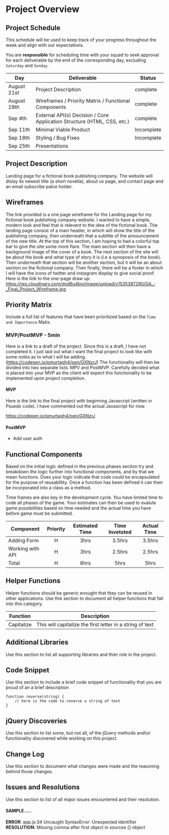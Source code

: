 # Project Overview

## Project Schedule

This schedule will be used to keep track of your progress throughout the week and align with our expectations.  

You are **responsible** for scheduling time with your squad to seek approval for each deliverable by the end of the corresponding day, excluding `Saturday` and `Sunday`.

|  Day | Deliverable | Status
|---|---| ---|
|August 21st| Project Description | complete
|August 28th| Wireframes / Priority Matrix / Functional Components | complete
|Sep 4th| External API(s) Decision / Core Application Structure (HTML, CSS, etc.) | complete
|Sep 11th| Minimal Viable Product | Incomplete
|Sep 18th| Styling / Bug Fixes | Incomplete
|Sep 25th| Presentations 


## Project Description

Landing page for a fictional book publishing company. The website will dislay its newest title (a short novella), about us page, and contact page and an email subscribe palce holder. 

## Wireframes
The link provided is a one page wireframe for the Landing page for my fictional book publishing company website. I wanted to have a simple, modern look and feel that is relevent to the idea of the fictional book. The landing page consist of a main header, in which will show the title of the publishing company, then underneath that a subtitle of the announcement of the new title. At the top of this section, I am hoping to had a colorful top bar to give the site some more flare. The main section will then have a background image of the cover of a book. The next section of the site will be about the book and what type of story it is (i.e a synoposis of the book). Then underneath that section will be another section, but it will be an about section on the fictional company. Then finally, there will be a footer in which I will have the icons of twitter and instagram display to give social proof. 
Here is the link to the one-page draw up: https://res.cloudinary.com/dod6u4bjy/image/upload/v1535387290/GA_-_Final_Project_Wireframe.jpg
## Priority Matrix

Include a full list of features that have been prioritized based on the `Time and Importance` Matix.  

### MVP/PostMVP - 5min
Here is a link to a draft of the project. Since this is a draft, I have not completed it. I just laid out what I want the final project to look like with some notes as to what I will be adding. (https://codepen.io/pmurtagh4/pen/GXNzrJ)
The functionality will then be divided into two separate lists: MPV and PostMVP.  Carefully decided what is placed into your MVP as the client will expect this functionality to be implemented upon project completion.  

#### MVP 

Here is the link to the final project with beginning Javascript (written in Psuedo code). I have commented out the actual Javascript for now. 

https://codepen.io/pmurtagh4/pen/GXNzrJ

#### PostMVP 

- Add user auth

## Functional Components

Based on the initial logic defined in the previous  phases section try and breakdown the logic further into functional components, and by that we mean functions.  Does your logic indicate that code could be encapsulated for the purpose of reusablility.  Once a function has been defined it can then be incorporated into a class as a method. 

Time frames are also key in the development cycle.  You have limited time to code all phases of the game.  Your estimates can then be used to evalute game possibilities based on time needed and the actual time you have before game must be submitted. 

| Component | Priority | Estimated Time | Time Invetsted | Actual Time |
| --- | :---: |  :---: | :---: | :---: |
| Adding Form | H | 3hrs| 3.5hrs | 3.5hrs |
| Working with API | H | 3hrs| 2.5hrs | 2.5hrs |
| Total | H | 6hrs| 5hrs | 5hrs |

## Helper Functions
Helper functions should be generic enought that they can be reused in other applications. Use this section to document all helper functions that fall into this category.

| Function | Description | 
| --- | :---: |  
| Capitalize | This will capitalize the first letter in a string of text | 

## Additional Libraries
 Use this section to list all supporting libraries and thier role in the project. 

## Code Snippet

Use this section to include a brief code snippet of functionality that you are proud of an a brief description  

```
function reverse(string) {
	// here is the code to reverse a string of text
}
```

## jQuery Discoveries
 Use this section to list some, but not all, of the jQuery methods and\or functionality discovered while working on this project.

## Change Log
 Use this section to document what changes were made and the reasoning behind those changes.  

## Issues and Resolutions
 Use this section to list of all major issues encountered and their resolution.

#### SAMPLE.....
**ERROR**: app.js:34 Uncaught SyntaxError: Unexpected identifier                                
**RESOLUTION**: Missing comma after first object in sources {} object
